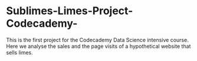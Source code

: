 # Sublimes-Limes-Project-Codecademy-
This is the first project for the Codecademy Data Science intensive course. Here we analyse the sales and the page visits of a hypothetical website that sells limes. 
